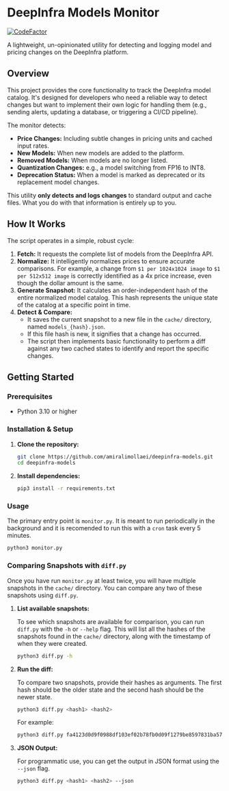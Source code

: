 # DeepInfra Models Monitor

[![CodeFactor](https://www.codefactor.io/repository/github/amiralimollaei/deepinfra-models-monitor/badge)](https://www.codefactor.io/repository/github/amiralimollaei/deepinfra-models-monitor)

A lightweight, un-opinionated utility for detecting and logging model and pricing changes on the DeepInfra platform.

## Overview

This project provides the core functionality to track the DeepInfra model catalog. It's designed for developers who need a reliable way to detect changes but want to implement their own logic for handling them (e.g., sending alerts, updating a database, or triggering a CI/CD pipeline).

The monitor detects:

- **Price Changes:** Including subtle changes in pricing units and cached input rates.
- **New Models:** When new models are added to the platform.
- **Removed Models:** When models are no longer listed.
- **Quantization Changes:** e.g., a model switching from FP16 to INT8.
- **Deprecation Status:** When a model is marked as deprecated or its replacement model changes.

This utility **only detects and logs changes** to standard output and cache files. What you do with that information is entirely up to you.

## How It Works

The script operates in a simple, robust cycle:

1. **Fetch:** It requests the complete list of models from the DeepInfra API.
2. **Normalize:** It intelligently normalizes prices to ensure accurate comparisons. For example, a change from `$1 per 1024x1024 image` to `$1 per 512x512 image` is correctly identified as a 4x price increase, even though the dollar amount is the same.
3. **Generate Snapshot:** It calculates an order-independent hash of the entire normalized model catalog. This hash represents the unique state of the catalog at a specific point in time.
4. **Detect & Compare:**
    - It saves the current snapshot to a new file in the `cache/` directory, named `models_{hash}.json`.
    - If this file hash is new, it signifies that a change has occurred.
    - The script then implements basic functionality to perform a diff against any two cached states to identify and report the specific changes.

## Getting Started

### Prerequisites

- Python 3.10 or higher

### Installation & Setup

1. **Clone the repository:**

    ```bash
    git clone https://github.com/amiralimollaei/deepinfra-models.git
    cd deepinfra-models
    ```

2. **Install dependencies:**

    ```bash
    pip3 install -r requirements.txt
    ```

### Usage

The primary entry point is `monitor.py`.
It is meant to run periodically in the background and it is recomended to run this with a `cron` task every 5 minutes.

```bash
python3 monitor.py
```

### Comparing Snapshots with `diff.py`

Once you have run `monitor.py` at least twice, you will have multiple snapshots in the `cache/` directory. You can compare any two of these snapshots using `diff.py`.

1. **List available snapshots:**

   To see which snapshots are available for comparison, you can run `diff.py` with the `-h` or `--help` flag. This will list all the hashes of the snapshots found in the `cache/` directory, along with the timestamp of when they were created.

   ```bash
   python3 diff.py -h
   ```

2. **Run the diff:**

   To compare two snapshots, provide their hashes as arguments. The first hash should be the older state and the second hash should be the newer state.

   ```bash
   python3 diff.py <hash1> <hash2>
   ```

   For example:

   ```bash
   python3 diff.py fa4123d0d9f0988df103ef02b78fb0d09f1279be8597831ba5787828d55bc14a 5e8f3c7f9b8d2e1a4c6b8a0d9e8f7c6a5b4d3e2f1a0c9b8d7e6f5a4b3c2d1e0f
   ```

3. **JSON Output:**

   For programmatic use, you can get the output in JSON format using the `--json` flag.

   ```bash
   python3 diff.py <hash1> <hash2> --json
   ```
